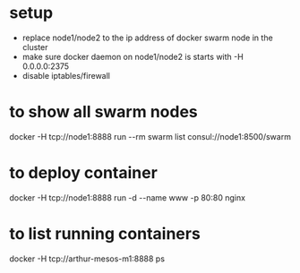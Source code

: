 # setup

* replace node1/node2 to the ip address of docker swarm node in the cluster
* make sure docker daemon on node1/node2 is starts with -H 0.0.0.0:2375
* disable iptables/firewall

# to show all swarm nodes

docker -H tcp://node1:8888 run --rm swarm list consul://node1:8500/swarm

# to deploy container

docker -H tcp://node1:8888 run -d --name www -p 80:80 nginx

# to list running containers 

docker -H tcp://arthur-mesos-m1:8888 ps
